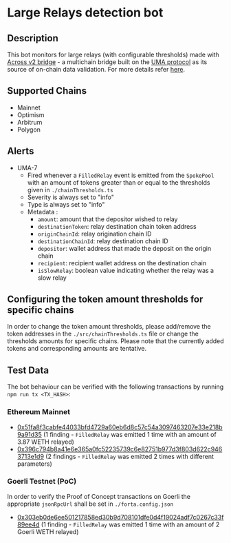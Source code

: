 # Large Relays detection bot

## Description

This bot monitors for large relays (with configurable thresholds) made with [Across v2 bridge](https://across.to/) - a multichain bridge built on the [UMA protocol](https://umaproject.org/) as its source of on-chain data validation. For more details refer [here](https://discourse.umaproject.org/t/forta-monitors-across-v2-request-for-proposals/1569).

## Supported Chains
- Mainnet
- Optimism
- Arbitrum
- Polygon
  
## Alerts

- UMA-7
  - Fired whenever a `FilledRelay` event is emitted from the `SpokePool` with an amount of tokens greater than or equal to the thresholds given in `./chainThresholds.ts`
  - Severity is always set to "info" 
  - Type is always set to "info"
  - Metadata :
      - `amount`: amount that the depositor wished to relay
      - `destinationToken`: relay destination chain token address
      - `originChainId`: relay origination chain ID
      - `destinationChainId`: relay destination chain ID
      - `depositor`: wallet address that made the deposit on the origin chain
      - `recipient`: recipient wallet address on the destination chain
      - `isSlowRelay`: boolean value indicating whether the relay was a slow relay

## Configuring the token amount thresholds for specific chains

In order to change the token amount thresholds, please add/remove the token addresses in the `./src/chainThresholds.ts` file or change the thresholds amounts for specific chains. Please note that the currently added tokens and corresponding amounts are tentative.

## Test Data

The bot behaviour can be verified with the following transactions by running `npm run tx <TX_HASH>`:

### Ethereum Mainnet
- [0x51fa8f3cabfe44033bfd4729a60eb6d8c57c54a3097463207e33e218b9a91d35](https://etherscan.io/tx/0x51fa8f3cabfe44033bfd4729a60eb6d8c57c54a3097463207e33e218b9a91d35) (1 finding - `FilledRelay` was emitted 1 time with an amount of 3.87 WETH relayed)
- [0x396c794b8a41e6e365a0fc52235739c6e82751b977d3f803d622c9463713e1d9](https://etherscan.io/tx/0x396c794b8a41e6e365a0fc52235739c6e82751b977d3f803d622c9463713e1d9) (2 findings - `FilledRelay` was emitted 2 times with different parameters)

 ### Goerli Testnet (PoC)

In order to verify the Proof of Concept transactions on Goerli the appropriate `jsonRpcUrl` shall be set in `./forta.config.json`

- [0x303eb0de6ee501217858ed30b9d708101dfe0d4f19024adf7c0267c33f89ee4d](https://goerli.etherscan.io/tx/0x303eb0de6ee501217858ed30b9d708101dfe0d4f19024adf7c0267c33f89ee4d) (1 finding - `FilledRelay` was emitted 1 time with an amount of 2 Goerli WETH relayed)
